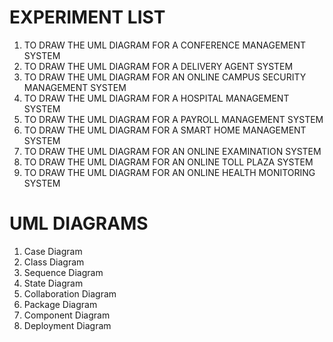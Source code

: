 # EXPERIMENT LIST

1. TO DRAW THE UML DIAGRAM FOR A CONFERENCE MANAGEMENT SYSTEM  
2. TO DRAW THE UML DIAGRAM FOR A DELIVERY AGENT SYSTEM  
3. TO DRAW THE UML DIAGRAM FOR AN ONLINE CAMPUS SECURITY MANAGEMENT SYSTEM  
4. TO DRAW THE UML DIAGRAM FOR A HOSPITAL MANAGEMENT SYSTEM  
5. TO DRAW THE UML DIAGRAM FOR A PAYROLL MANAGEMENT SYSTEM  
6. TO DRAW THE UML DIAGRAM FOR A SMART HOME MANAGEMENT SYSTEM  
7. TO DRAW THE UML DIAGRAM FOR AN ONLINE EXAMINATION SYSTEM  
8. TO DRAW THE UML DIAGRAM FOR AN ONLINE TOLL PLAZA SYSTEM  
9. TO DRAW THE UML DIAGRAM FOR AN ONLINE HEALTH MONITORING SYSTEM  

# UML DIAGRAMS

1. Case Diagram  
2. Class Diagram  
3. Sequence Diagram  
4. State Diagram  
5. Collaboration Diagram  
6. Package Diagram  
7. Component Diagram  
8. Deployment Diagram  
